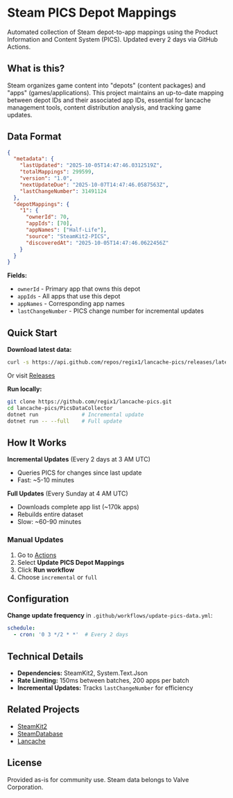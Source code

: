 # Steam PICS Depot Mappings

Automated collection of Steam depot-to-app mappings using the Product Information and Content System (PICS). Updated every 2 days via GitHub Actions.

## What is this?

Steam organizes game content into "depots" (content packages) and "apps" (games/applications). This project maintains an up-to-date mapping between depot IDs and their associated app IDs, essential for lancache management tools, content distribution analysis, and tracking game updates.

## Data Format

```json
{
  "metadata": {
    "lastUpdated": "2025-10-05T14:47:46.0312519Z",
    "totalMappings": 299599,
    "version": "1.0",
    "nextUpdateDue": "2025-10-07T14:47:46.0587563Z",
    "lastChangeNumber": 31491124
  },
  "depotMappings": {
    "1": {
      "ownerId": 70,
      "appIds": [70],
      "appNames": ["Half-Life"],
      "source": "SteamKit2-PICS",
      "discoveredAt": "2025-10-05T14:47:46.0622456Z"
    }
  }
}
```

**Fields:**
- `ownerId` - Primary app that owns this depot
- `appIds` - All apps that use this depot
- `appNames` - Corresponding app names
- `lastChangeNumber` - PICS change number for incremental updates

## Quick Start

**Download latest data:**
```bash
curl -s https://api.github.com/repos/regix1/lancache-pics/releases/latest | jq -r '.assets[0].browser_download_url' | xargs curl -LO
```

Or visit [Releases](https://github.com/regix1/lancache-pics/releases/latest)

**Run locally:**
```bash
git clone https://github.com/regix1/lancache-pics.git
cd lancache-pics/PicsDataCollector
dotnet run              # Incremental update
dotnet run -- --full    # Full update
```

## How It Works

**Incremental Updates** (Every 2 days at 3 AM UTC)
- Queries PICS for changes since last update
- Fast: ~5-10 minutes

**Full Updates** (Every Sunday at 4 AM UTC)
- Downloads complete app list (~170k apps)
- Rebuilds entire dataset
- Slow: ~60-90 minutes

### Manual Updates

1. Go to [Actions](https://github.com/regix1/lancache-pics/actions)
2. Select **Update PICS Depot Mappings**
3. Click **Run workflow**
4. Choose `incremental` or `full`

## Configuration

**Change update frequency** in `.github/workflows/update-pics-data.yml`:
```yaml
schedule:
  - cron: '0 3 */2 * *'  # Every 2 days
```

## Technical Details

- **Dependencies:** SteamKit2, System.Text.Json
- **Rate Limiting:** 150ms between batches, 200 apps per batch
- **Incremental Updates:** Tracks `lastChangeNumber` for efficiency

## Related Projects

- [SteamKit2](https://github.com/SteamRE/SteamKit)
- [SteamDatabase](https://steamdb.info/)
- [Lancache](https://lancache.net/)

## License

Provided as-is for community use. Steam data belongs to Valve Corporation.
